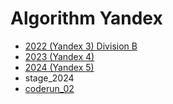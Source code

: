 # Algorithm Yandex
- [2022 (Yandex 3) Division B](https://yandex.ru/yaintern/training/algorithm-training_feb_2023?utm_medium=main&utm_source=contest)
- [2023 (Yandex 4)](https://yandex.ru/yaintern/training/algorithm-training_oct_2023?utm_medium=main&utm_source=contest)
- [2024 (Yandex 5)](https://yandex.ru/yaintern/training/algorithm-training_2024?utm_medium=main&utm_source=contest)
- stage_2024
- [coderun_02](https://coderun.yandex.ru/seasons/2024-summer)
